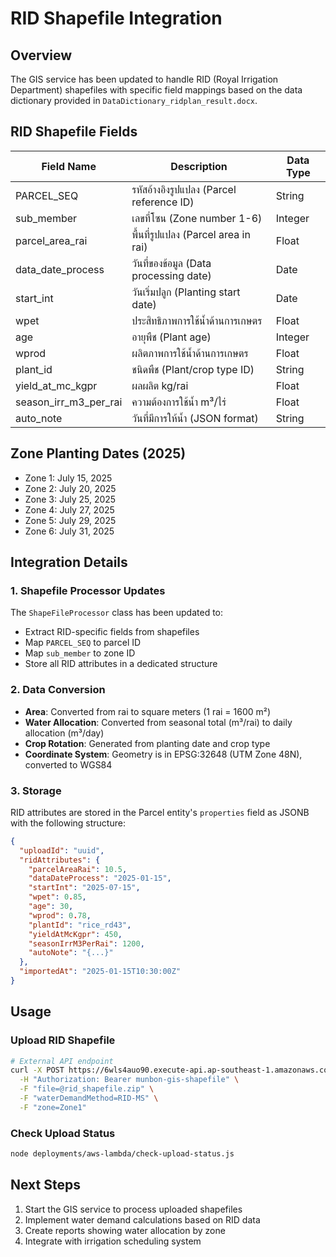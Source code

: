# RID Shapefile Integration

## Overview
The GIS service has been updated to handle RID (Royal Irrigation Department) shapefiles with specific field mappings based on the data dictionary provided in `DataDictionary_ridplan_result.docx`.

## RID Shapefile Fields

| Field Name | Description | Data Type |
|------------|-------------|-----------|
| PARCEL_SEQ | รหัสอ้างอิงรูปแปลง (Parcel reference ID) | String |
| sub_member | เลขที่โซน (Zone number 1-6) | Integer |
| parcel_area_rai | พื้นที่รูปแปลง (Parcel area in rai) | Float |
| data_date_process | วันที่ของข้อมูล (Data processing date) | Date |
| start_int | วันเริ่มปลูก (Planting start date) | Date |
| wpet | ประสิทธิภาพการใช้น้ำด้านการเกษตร | Float |
| age | อายุพืช (Plant age) | Integer |
| wprod | ผลิตภาพการใช้น้ำด้านการเกษตร | Float |
| plant_id | ชนิดพืช (Plant/crop type ID) | String |
| yield_at_mc_kgpr | ผลผลิต kg/rai | Float |
| season_irr_m3_per_rai | ความต้องการใช้น้ำ m³/ไร่ | Float |
| auto_note | วันที่มีการให้น้ำ (JSON format) | String |

## Zone Planting Dates (2025)
- Zone 1: July 15, 2025
- Zone 2: July 20, 2025
- Zone 3: July 25, 2025
- Zone 4: July 27, 2025
- Zone 5: July 29, 2025
- Zone 6: July 31, 2025

## Integration Details

### 1. Shapefile Processor Updates
The `ShapeFileProcessor` class has been updated to:
- Extract RID-specific fields from shapefiles
- Map `PARCEL_SEQ` to parcel ID
- Map `sub_member` to zone ID
- Store all RID attributes in a dedicated structure

### 2. Data Conversion
- **Area**: Converted from rai to square meters (1 rai = 1600 m²)
- **Water Allocation**: Converted from seasonal total (m³/rai) to daily allocation (m³/day)
- **Crop Rotation**: Generated from planting date and crop type
- **Coordinate System**: Geometry is in EPSG:32648 (UTM Zone 48N), converted to WGS84

### 3. Storage
RID attributes are stored in the Parcel entity's `properties` field as JSONB with the following structure:
```json
{
  "uploadId": "uuid",
  "ridAttributes": {
    "parcelAreaRai": 10.5,
    "dataDateProcess": "2025-01-15",
    "startInt": "2025-07-15",
    "wpet": 0.85,
    "age": 30,
    "wprod": 0.78,
    "plantId": "rice_rd43",
    "yieldAtMcKgpr": 450,
    "seasonIrrM3PerRai": 1200,
    "autoNote": "{...}"
  },
  "importedAt": "2025-01-15T10:30:00Z"
}
```

## Usage

### Upload RID Shapefile
```bash
# External API endpoint
curl -X POST https://6wls4auo90.execute-api.ap-southeast-1.amazonaws.com/dev/api/v1/gis/shapefile/upload \
  -H "Authorization: Bearer munbon-gis-shapefile" \
  -F "file=@rid_shapefile.zip" \
  -F "waterDemandMethod=RID-MS" \
  -F "zone=Zone1"
```

### Check Upload Status
```bash
node deployments/aws-lambda/check-upload-status.js
```

## Next Steps
1. Start the GIS service to process uploaded shapefiles
2. Implement water demand calculations based on RID data
3. Create reports showing water allocation by zone
4. Integrate with irrigation scheduling system